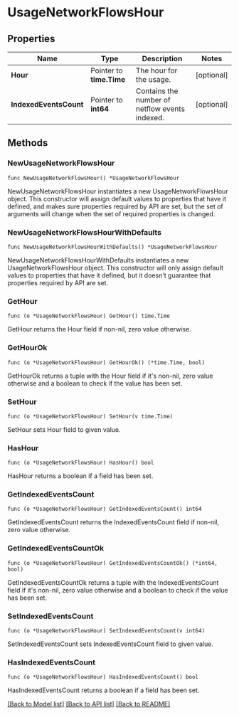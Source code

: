 # UsageNetworkFlowsHour

## Properties

Name | Type | Description | Notes
---- | ---- | ----------- | ------
**Hour** | Pointer to **time.Time** | The hour for the usage. | [optional] 
**IndexedEventsCount** | Pointer to **int64** | Contains the number of netflow events indexed. | [optional] 

## Methods

### NewUsageNetworkFlowsHour

`func NewUsageNetworkFlowsHour() *UsageNetworkFlowsHour`

NewUsageNetworkFlowsHour instantiates a new UsageNetworkFlowsHour object.
This constructor will assign default values to properties that have it defined,
and makes sure properties required by API are set, but the set of arguments
will change when the set of required properties is changed.

### NewUsageNetworkFlowsHourWithDefaults

`func NewUsageNetworkFlowsHourWithDefaults() *UsageNetworkFlowsHour`

NewUsageNetworkFlowsHourWithDefaults instantiates a new UsageNetworkFlowsHour object.
This constructor will only assign default values to properties that have it defined,
but it doesn't guarantee that properties required by API are set.

### GetHour

`func (o *UsageNetworkFlowsHour) GetHour() time.Time`

GetHour returns the Hour field if non-nil, zero value otherwise.

### GetHourOk

`func (o *UsageNetworkFlowsHour) GetHourOk() (*time.Time, bool)`

GetHourOk returns a tuple with the Hour field if it's non-nil, zero value otherwise
and a boolean to check if the value has been set.

### SetHour

`func (o *UsageNetworkFlowsHour) SetHour(v time.Time)`

SetHour sets Hour field to given value.

### HasHour

`func (o *UsageNetworkFlowsHour) HasHour() bool`

HasHour returns a boolean if a field has been set.

### GetIndexedEventsCount

`func (o *UsageNetworkFlowsHour) GetIndexedEventsCount() int64`

GetIndexedEventsCount returns the IndexedEventsCount field if non-nil, zero value otherwise.

### GetIndexedEventsCountOk

`func (o *UsageNetworkFlowsHour) GetIndexedEventsCountOk() (*int64, bool)`

GetIndexedEventsCountOk returns a tuple with the IndexedEventsCount field if it's non-nil, zero value otherwise
and a boolean to check if the value has been set.

### SetIndexedEventsCount

`func (o *UsageNetworkFlowsHour) SetIndexedEventsCount(v int64)`

SetIndexedEventsCount sets IndexedEventsCount field to given value.

### HasIndexedEventsCount

`func (o *UsageNetworkFlowsHour) HasIndexedEventsCount() bool`

HasIndexedEventsCount returns a boolean if a field has been set.


[[Back to Model list]](../README.md#documentation-for-models) [[Back to API list]](../README.md#documentation-for-api-endpoints) [[Back to README]](../README.md)


